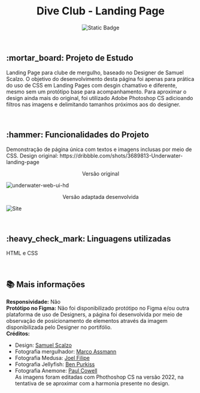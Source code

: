 <h1 align="center">Dive Club - Landing Page</h1>
<p align="center">
<img alt="Static Badge" src="https://img.shields.io/badge/STATUS-COMPLETO-green">
</p>
<br>
<h2>:mortar_board: Projeto de Estudo</h2>
<p>Landing Page para clube de mergulho, baseado no Designer de Samuel Scalzo. O objetivo do desenvolvimento desta página foi apenas para prática do uso de CSS em Landing Pages com desgin chamativo e diferente, mesmo sem um protótipo base para acompanhamento. Para aproximar o design ainda mais do original, foi utilizado Adobe Photoshop CS adicioando filtros nas imagens e delimitando tamanhos próximos aos do designer.</p>
<br>
<h2>:hammer: Funcionalidades do Projeto</h2>
<p>Demonstração de página única com textos e imagens inclusas por meio de CSS. Design original: https://dribbble.com/shots/3689813-Underwater-landing-page</p>

<p align="center">Versão original
  
![underwater-web-ui-hd](https://github.com/user-attachments/assets/7343e831-4b20-4a5a-a056-ad61543a2949)

<p align="center">Versão adaptada desenvolvida
  
![Site](https://github.com/user-attachments/assets/ac4f282d-ef35-4895-be4a-a850badf6b8f)


<br>
<h2>:heavy_check_mark: Linguagens utilizadas</h2>
<p>HTML e CSS</p>
<br>
<h2>📚 Mais informações</h2>

<b>Responsividade:</b> Não<br>
<b>Protótipo no Figma:</b> Não foi disponibilizado protótipo no Figma e/ou outra plataforma de uso de Designers, a página foi desenvolvida por meio de observação de posicionamento de elementos através da imagem disponibilizada pelo Designer no portifólio.<br>
<b>Créditos:</b>
- Design: [Samuel Scalzo](https://dribbble.com/scalzodesign)
- Fotografia mergulhador: [Marco Assmann](https://unsplash.com/pt-br/@marco_assmann?utm_content=creditCopyText&utm_medium=referral&utm_source=unsplash)
- Fotografia Medusa: [Joel Filipe](https://stocksnap.io/author/37764)
- Fotografia Jellyfish: [Ben Purkiss](https://unsplash.com/pt-br/@b_purkiss?utm_content=creditCopyText&utm_medium=referral&utm_source=unsplash")
- Fotografia Anemone: [Paul Cowell](https://www.shutterstock.com/pt/g/paul+cowell)<br>
As imagens foram editadas com Phothoshop CS na versão 2022, na tentativa de se aproximar com a harmonia presente no design.

